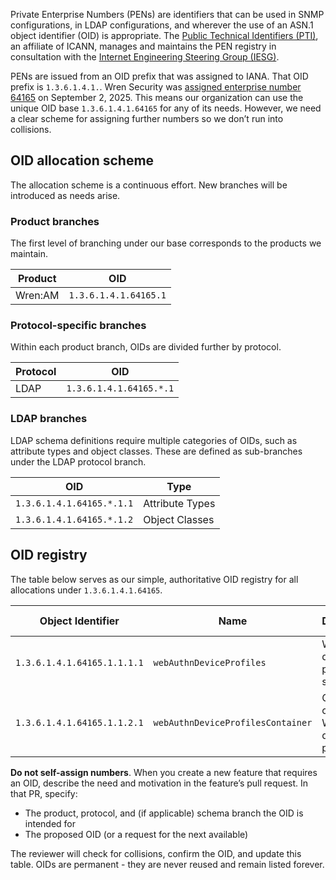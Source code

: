 Private Enterprise Numbers (PENs) are identifiers that can be used in SNMP configurations, in LDAP configurations, and wherever the use of an ASN.1 object identifier (OID) is appropriate. The [Public Technical Identifiers (PTI)](https://pti.icann.org), an affiliate of ICANN, manages and maintains the PEN registry in consultation with the [Internet Engineering Steering Group (IESG)](https://www.ietf.org/about/groups/iesg).

PENs are issued from an OID prefix that was assigned to IANA. That OID prefix is `1.3.6.1.4.1.`. Wren Security was [assigned enterprise number 64165](https://www.iana.org/assignments/enterprise-numbers/?q=64165) on September 2, 2025. This means our organization can use the unique OID base `1.3.6.1.4.1.64165` for any of its needs. However, we need a clear scheme for assigning further numbers so we don’t run into collisions.


## OID allocation scheme

The allocation scheme is a continuous effort. New branches will be introduced as needs arise.


### Product branches

The first level of branching under our base corresponds to the products we maintain.

| Product | OID                   |
| ------- | --------------------- |
| Wren:AM | `1.3.6.1.4.1.64165.1` |


### Protocol-specific branches

Within each product branch, OIDs are divided further by protocol.

| Protocol | OID                     |
| -------- | ----------------------- |
| LDAP     | `1.3.6.1.4.1.64165.*.1` |


### LDAP branches

LDAP schema definitions require multiple categories of OIDs, such as attribute types and object classes. These are defined as sub-branches under the LDAP protocol branch.

| OID                       | Type            |
| ------------------------- | --------------- |
| `1.3.6.1.4.1.64165.*.1.1` | Attribute Types |
| `1.3.6.1.4.1.64165.*.1.2` | Object Classes  |


## OID registry

The table below serves as our simple, authoritative OID registry for all allocations under `1.3.6.1.4.1.64165`.

| Object Identifier | Name | Description | Allocation status | Related issue |
| - | - | - | - | - |
| `1.3.6.1.4.1.64165.1.1.1.1` | `webAuthnDeviceProfiles` | WebAuthn device profiles string | Proposed | N/A |
| `1.3.6.1.4.1.64165.1.1.2.1` | `webAuthnDeviceProfilesContainer` | Class containing WebAuthn device profiles | Proposed | N/A |

**Do not self-assign numbers**. When you create a new feature that requires an OID, describe the need and motivation in the feature’s pull request. In that PR, specify:

- The product, protocol, and (if applicable) schema branch the OID is intended for
- The proposed OID (or a request for the next available)

The reviewer will check for collisions, confirm the OID, and update this table. OIDs are permanent - they are never reused and remain listed forever.
